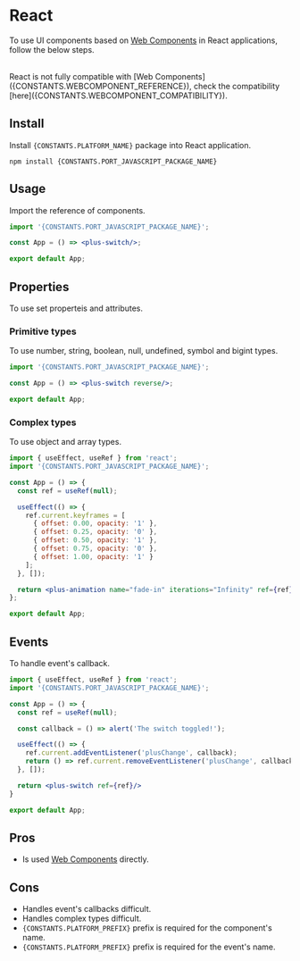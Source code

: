 # React

To use UI components based on [Web Components]({CONSTANTS.WEBCOMPONENT_REFERENCE}) in React applications, follow the below steps.

<br/>

<Alert type="warning">
  React is not fully compatible with [Web Components]({CONSTANTS.WEBCOMPONENT_REFERENCE}), check the compatibility [here]({CONSTANTS.WEBCOMPONENT_COMPATIBILITY}).
</Alert>

## Install

Install `{CONSTANTS.PLATFORM_NAME}` package into React application.

```shell
npm install {CONSTANTS.PORT_JAVASCRIPT_PACKAGE_NAME}
```

## Usage

Import the reference of components.

```jsx
import '{CONSTANTS.PORT_JAVASCRIPT_PACKAGE_NAME}';

const App = () => <plus-switch/>;

export default App;
```

## Properties

To use set properteis and attributes.

### Primitive types

To use number, string, boolean, null, undefined, symbol and bigint types.

```jsx
import '{CONSTANTS.PORT_JAVASCRIPT_PACKAGE_NAME}';

const App = () => <plus-switch reverse/>;

export default App;
```

### Complex types

To use object and array types.

```jsx
import { useEffect, useRef } from 'react';
import '{CONSTANTS.PORT_JAVASCRIPT_PACKAGE_NAME}';

const App = () => {
  const ref = useRef(null);

  useEffect(() => {
    ref.current.keyframes = [
      { offset: 0.00, opacity: '1' },
      { offset: 0.25, opacity: '0' },
      { offset: 0.50, opacity: '1' },
      { offset: 0.75, opacity: '0' },
      { offset: 1.00, opacity: '1' }
    ];
  }, []);

  return <plus-animation name="fade-in" iterations="Infinity" ref={ref} play></plus-animation>
};

export default App;
```

## Events

To handle event's callback.

```jsx
import { useEffect, useRef } from 'react';
import '{CONSTANTS.PORT_JAVASCRIPT_PACKAGE_NAME}';

const App = () => {
  const ref = useRef(null);

  const callback = () => alert('The switch toggled!');

  useEffect(() => {
    ref.current.addEventListener('plusChange', callback);
    return () => ref.current.removeEventListener('plusChange', callback);
  }, []);

  return <plus-switch ref={ref}/>
}

export default App;
```

## Pros

- Is used [Web Components]({CONSTANTS.WEBCOMPONENT_REFERENCE}) directly.

## Cons

- Handles event's callbacks difficult.
- Handles complex types difficult.
- `{CONSTANTS.PLATFORM_PREFIX}` prefix is required for the component's name.
- `{CONSTANTS.PLATFORM_PREFIX}` prefix is required for the event's name.

